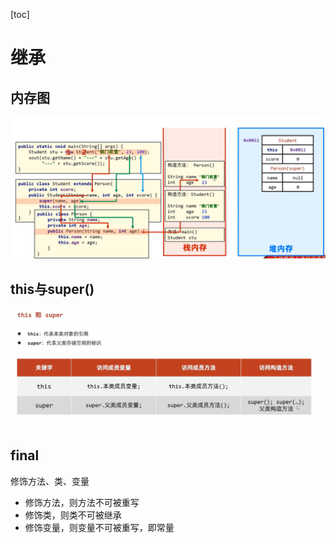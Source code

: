[toc]

# 继承

## 内存图

![image-20240120200737510](./assets/image-20240120200737510.png)

## this与super()

![image-20240120202101492](./assets/image-20240120202101492.png)

## final

修饰方法、类、变量

- 修饰方法，则方法不可被重写
- 修饰类，则类不可被继承
- 修饰变量，则变量不可被重写，即常量